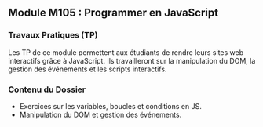## Module M105 : Programmer en JavaScript

### Travaux Pratiques (TP)
Les TP de ce module permettent aux étudiants de rendre leurs sites web interactifs grâce à JavaScript. Ils travailleront sur la manipulation du DOM, la gestion des événements et les scripts interactifs.

### Contenu du Dossier
- Exercices sur les variables, boucles et conditions en JS.  
- Manipulation du DOM et gestion des événements.
